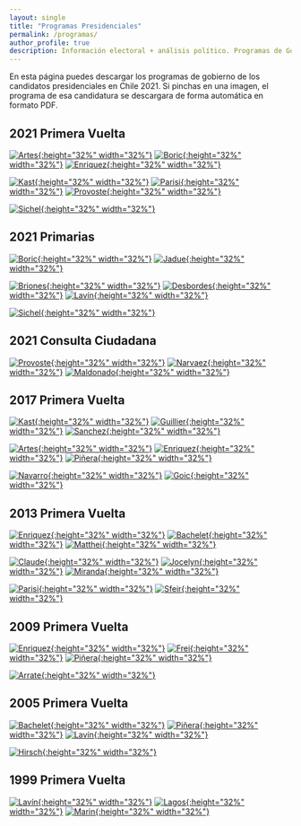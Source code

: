 ```yaml
---
layout: single
title: "Programas Presidenciales"
permalink: /programas/
author_profile: true
description: Información electoral + análisis político. Programas de Gobierno.
---
```


En esta página puedes descargar los programas de gobierno de los candidatos presidenciales en Chile 2021. Si pinchas en una imagen, el programa de esa candidatura se descargara de forma automática en formato PDF.

## 2021 Primera Vuelta

[![Artes](/images/programas/2021_Artes.png){:height="32%" width="32%"}](https://github.com/tresquintos/programas/raw/main/2021%20-%20Artes.pdf) [![Boric](/images/programas/2021_Boric.png){:height="32%" width="32%"}](https://github.com/tresquintos/programas/raw/main/2021%20-%20Boric.pdf) [![Enriquez](/images/programas/2021_Enriquez.png){:height="32%" width="32%"}](https://github.com/tresquintos/programas/raw/main/2021%20-%20Enriquez.pdf)

[![Kast](/images/programas/2021_Kast.png){:height="32%" width="32%"}](https://github.com/tresquintos/programas/raw/main/2021%20-%20Kast.pdf) [![Parisi](/images/programas/2021_Parisi.png){:height="32%" width="32%"}](https://github.com/tresquintos/programas/raw/main/2021%20-%20Parisi.pdf) [![Provoste](/images/programas/2021_Provoste.png){:height="32%" width="32%"}](https://github.com/tresquintos/programas/raw/main/2021%20-%20Provoste.pdf)

[![Sichel](/images/programas/2021_Sichel.png){:height="32%" width="32%"}](https://github.com/tresquintos/programas/raw/main/2021%20-%20Sichel.pdf)

## 2021 Primarias

[![Boric](/images/programas/2021p_Boric.png){:height="32%" width="32%"}](https://github.com/tresquintos/programas/raw/main/2021p%20-%20Boric.pdf) [![Jadue](/images/programas/2021p_Jadue.png){:height="32%" width="32%"}](https://github.com/tresquintos/programas/raw/main/2021p%20-%20Jadue.pdf)

[![Briones](/images/programas/2021p_Briones.png){:height="32%" width="32%"}](https://github.com/tresquintos/programas/raw/main/2021p%20-%20Briones.pdf) [![Desbordes](/images/programas/2021p_Desbordes.png){:height="32%" width="32%"}](https://github.com/tresquintos/programas/raw/main/2021p%20-%20Desbordes.pdf) [![Lavín](/images/programas/2021p_Lavin.png){:height="32%" width="32%"}](https://github.com/tresquintos/programas/raw/main/2021p%20-%20Lavin.pdf)

[![Sichel](/images/programas/2021p_Sichel.png){:height="32%" width="32%"}](https://github.com/tresquintos/programas/raw/main/2021p%20-%20Sichel.pdf)


## 2021 Consulta Ciudadana

[![Provoste](/images/programas/2021p_Provoste.png){:height="32%" width="32%"}](https://github.com/tresquintos/programas/raw/main/2021p%20-%20Provoste.pdf) [![Narvaez](/images/programas/2021p_Narvaez.png){:height="32%" width="32%"}](https://github.com/tresquintos/programas/raw/main/2021p%20-%20Narvaez.pdf) [![Maldonado](/images/programas/2021p_Maldonado.png){:height="32%" width="32%"}](https://github.com/tresquintos/programas/raw/main/2021p%20-%20Maldonado.pdf)


## 2017 Primera Vuelta

[![Kast](/images/programas/2017_Kast.png){:height="32%" width="32%"}](https://github.com/tresquintos/programas/raw/main/2017%20-%20Kast.pdf) [![Guillier](/images/programas/2017_Guillier.png){:height="32%" width="32%"}](https://github.com/tresquintos/programas/raw/main/2017%20-%20Guillier.pdf) [![Sanchez](/images/programas/2017_Sanchez.png){:height="32%" width="32%"}](https://github.com/tresquintos/programas/raw/main/2017%20-%20Sanchez.pdf)

[![Artes](/images/programas/2017_Artes.png){:height="32%" width="32%"}](https://github.com/tresquintos/programas/raw/main/2017%20-%20Artes.pdf) [![Enriquez](/images/programas/2017_Enriquez.png){:height="32%" width="32%"}](https://github.com/tresquintos/programas/raw/main/2017%20-%20Enriquez.pdf) [![Piñera](/images/programas/2017_Pinera.png){:height="32%" width="32%"}](https://github.com/tresquintos/programas/raw/main/2017%20-%20Pinera.pdf)

[![Navarro](/images/programas/2017_Navarro.png){:height="32%" width="32%"}](https://github.com/tresquintos/programas/raw/main/2017%20-%20Navarro.pdf) [![Goic](/images/programas/2017_Goic.png){:height="32%" width="32%"}](https://github.com/tresquintos/programas/raw/main/2017%20-%20Goic.pdf)

## 2013 Primera Vuelta

[![Enriquez](/images/programas/2013_Enriquez.png){:height="32%" width="32%"}](https://github.com/tresquintos/programas/raw/main/2013%20-%20Enriquez.pdf) [![Bachelet](/images/programas/2013_Bachelet.png){:height="32%" width="32%"}](https://github.com/tresquintos/programas/raw/main/2013%20-%20Bachelet.pdf) [![Matthei](/images/programas/2013_Matthei.png){:height="32%" width="32%"}](https://github.com/tresquintos/programas/raw/main/2013%20-%20Matthei.pdf)

[![Claude](/images/programas/2013_Claude.png){:height="32%" width="32%"}](https://github.com/tresquintos/programas/raw/main/2013%20-%20Claude.pdf) [![Jocelyn](/images/programas/2013_Jocelyn.png){:height="32%" width="32%"}](https://github.com/tresquintos/programas/raw/main/2013%20-%20Jocelyn.pdf) [![Miranda](/images/programas/2013_Miranda.png){:height="32%" width="32%"}](https://github.com/tresquintos/programas/raw/main/2013%20-%20Miranda.pdf)

[![Parisi](/images/programas/2013_Parisi.png){:height="32%" width="32%"}](https://github.com/tresquintos/programas/raw/main/2013%20-%20Parisi.pdf) [![Sfeir](/images/programas/2013_Sfeir.png){:height="32%" width="32%"}](https://github.com/tresquintos/programas/raw/main/2013%20-%20Sfeir.pdf)

## 2009 Primera Vuelta

[![Enriquez](/images/programas/2009_Enriquez.png){:height="32%" width="32%"}](https://github.com/tresquintos/programas/raw/main/2009%20-%20Enriquez.pdf) [![Frei](/images/programas/2009_Frei.png){:height="32%" width="32%"}](https://github.com/tresquintos/programas/raw/main/2009%20-%20Frei.pdf) [![Piñera](/images/programas/2009_Pinera.png){:height="32%" width="32%"}](https://github.com/tresquintos/programas/raw/main/2009%20-%20Pinera.pdf)

[![Arrate](/images/programas/2009_Arrate.png){:height="32%" width="32%"}](https://github.com/tresquintos/programas/raw/main/2009%20-%20Arrate.pdf)


## 2005 Primera Vuelta

[![Bachelet](/images/programas/2005_Bachelet.png){:height="32%" width="32%"}](https://github.com/tresquintos/programas/raw/main/2005%20-%20Bachelet.pdf) [![Piñera](/images/programas/2005_Pinera.png){:height="32%" width="32%"}](https://github.com/tresquintos/programas/raw/main/2005%20-%20Pinera.pdf) [![Lavín](/images/programas/2005_Lavin.png){:height="32%" width="32%"}](https://github.com/tresquintos/programas/raw/main/2005%20-%20Lavin.pdf)

[![Hirsch](/images/programas/2005_Hirsch.png){:height="32%" width="32%"}](https://github.com/tresquintos/programas/raw/main/2005%20-%20Hirsch.pdf)

## 1999 Primera Vuelta

[![Lavín](/images/programas/1999_Lavin.png){:height="32%" width="32%"}](https://github.com/tresquintos/programas/raw/main/1999%20-%20Lavin.pdf) [![Lagos](/images/programas/1999_Lagos.png){:height="32%" width="32%"}](https://github.com/tresquintos/programas/raw/main/1999%20-%20Lagos.pdf) [![Marin](/images/programas/1999_Marin.png){:height="32%" width="32%"}](https://github.com/tresquintos/programas/raw/main/1999%20-%20Marin.pdf) 
